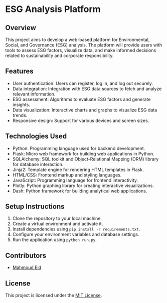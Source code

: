 # ESG Analysis Platform

## Overview
This project aims to develop a web-based platform for Environmental, Social, and Governance (ESG) analysis. The platform will provide users with tools to assess ESG factors, visualize data, and make informed decisions related to sustainability and corporate responsibility.

## Features
- User authentication: Users can register, log in, and log out securely.
- Data integration: Integration with ESG data sources to fetch and analyze relevant information.
- ESG assessment: Algorithms to evaluate ESG factors and generate insights.
- Data visualization: Interactive charts and graphs to visualize ESG data trends.
- Responsive design: Support for various devices and screen sizes.

## Technologies Used
- Python: Programming language used for backend development.
- Flask: Micro web framework for building web applications in Python.
- SQLAlchemy: SQL toolkit and Object-Relational Mapping (ORM) library for database interaction.
- Jinja2: Template engine for rendering HTML templates in Flask.
- HTML/CSS: Frontend markup and styling languages.
- JavaScript: Programming language for frontend interactivity.
- Plotly: Python graphing library for creating interactive visualizations.
- Dash: Python framework for building analytical web applications.

## Setup Instructions
1. Clone the repository to your local machine.
2. Create a virtual environment and activate it.
3. Install dependencies using `pip install -r requirements.txt`.
4. Configure your environment variables and database settings.
5. Run the application using `python run.py`.

## Contributors
- [Mahmoud Eid](https://github.com/Mado007/)

## License
This project is licensed under the [MIT License](LICENSE).
